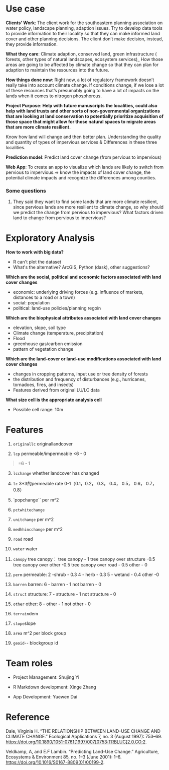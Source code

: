# Use case
**Clients' Work**:
The client work for the southeastern planning association on water policy, landscape planning, adaption issues.
Try to develop data tools to provide information to their locality so that they can make informed land cover and other planning decisions.
The client don’t make decision, instead, they provide information.

**What they care**:
Climate adaption, conserved land, green infrastructure ( forests, other types of natural landscapes, ecosystem services)_ How those areas are going to be affected by climate change so that they can plan for adaption to maintain the resources into the future.

**How things done now**:
Right now, a lot of regulatory framework doesn’t really take into account climate change. If conditions change, if we lose a lot of these resources that’s presumably going to have a lot of impacts on the lands when it comes to nitrogen phosphorous.

**Project Purpose**:
**Help with future manuscripts the localities, could also help with land trusts and other sorts of non-governmental organizations that are looking at land conservation to potentially prioritize acquisition of those space that might allow for those natural spaces to migrate areas that are more climate resilient.**

Know how land will change and then better plan.
Understanding the quality and quantity of types of impervious services & Differences in these three localities.


**Prediction model**: Predict land cover change (from pervious to impervious)

**Web App**: To create an app to visualize which lands are likely to switch from pervious to impervious.⇒ know the impacts of land cover change, the potential climate impacts and recognize the differences among counties.

### Some questions
1. They said they want to find some lands that are more climate resilient, since pervious lands are more resilient to climate change, so why should we predict the change from pervious to impervious? What factors driven land to change from pervious to impervious? 

# Exploratory Analysis
**How to work with big data?**
- R can't plot the dataset
- What's the alternative? ArcGIS, Python (dask), other suggestions?

**Which are the social, political and economic factors associated with land cover changes**

- economic: underlying driving forces (e.g. influence of markets, distances to a road or a town)
- social: population                  
- political: land-use policies/planning regoin

**Which are the biophysical attributes associated with land cover changes**

- elevation, slope, soil type
- Climate change (temperature, precipitation)
- Flood
- greenhouse gas/carbon emission
- pattern of vegetation change

**Which are the land-cover or land-use modifications associated with land cover changes**

- changes in cropping patterns, input use or tree density of forests
- the distribution and frequency of disturbances (e.g., hurricanes, tornadoes, fires, and insects)                  
- Features derived from original LU/LC data


**What size cell is the appropriate analysis cell**

- Possible cell range: 10m


# Features
1. `originallc` originallandcover

2. `lcp` permeable/impermeable
<6 - 0
>=6 - 1

3. `lcchange` whether landcover has changed

4. `lc` 3*3的permeable rate
0-1（0.1，0.2， 0.3， 0.4， 0.5， 0.6， 0.7， 0.8）

5. `popchange`` per m^2

6. `pctwhitechange`

7. `unitchange` per m^2

8. `medhhincchange` per m^2

9. `road` road

10. `water` water

11. `canopy` tree canopy：
tree canopy - 1
tree canopy over structure -0.5
tree canopy over other -0.5
tree canopy over road - 0.5
other - 0

12. `perm` permeable:
2 -shrub - 0.3
4 - herb - 0.3
5 - wetand - 0.4
other -0

13. `barren` barren:
6 - barren - 1
not barren - 0

14. `struct` structure:
7 - structure - 1
not structure - 0

15. `other` other:
8 - other - 1
not other - 0

16. `terrain`dem

17. `slope`slope

18. `area` m^2 per block group

19. `geoid`-- blockgroup id

# Team roles

- Project Management: Shujing Yi

- R Markdown development: Xinge Zhang

- App Development: Yuewen Dai

# Reference
Dale, Virginia H. “THE RELATIONSHIP BETWEEN LAND-USE CHANGE AND CLIMATE CHANGE.” Ecological Applications 7, no. 3 (August 1997): 753–69. https://doi.org/10.1890/1051-0761(1997)007[0753:TRBLUC]2.0.CO;2.

Veldkamp, A, and E.F Lambin. “Predicting Land-Use Change.” Agriculture, Ecosystems & Environment 85, no. 1–3 (June 2001): 1–6. https://doi.org/10.1016/S0167-8809(01)00199-2.

